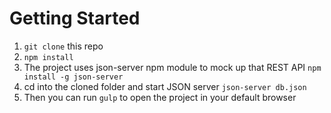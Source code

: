 # Getting Started

1. `git clone` this repo
2. `npm install`
3. The project uses json-server npm module to mock up that REST API `npm install -g json-server`
4. cd into the cloned folder and start JSON server `json-server db.json`
5. Then you can run `gulp` to open the project in your default browser
